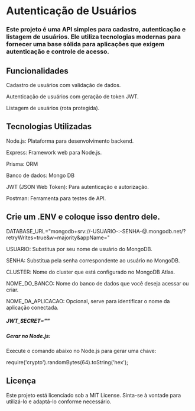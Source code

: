 <h1>Autenticação de Usuários</h1>
<h3>Este projeto é uma API simples para cadastro, autenticação e listagem de usuários. Ele utiliza tecnologias modernas para fornecer uma base sólida para aplicações que exigem autenticação e controle de acesso.</h3>


<h2>Funcionalidades</h2>

<p>Cadastro de usuários com validação de dados.</p>
<p>Autenticação de usuários com geração de token JWT.</p>
<p>Listagem de usuários (rota protegida).</p>

  
<h2>Tecnologias Utilizadas</h2>

<p>Node.js: Plataforma para desenvolvimento backend.</p>
<p>Express: Framework web para Node.js.</p>
<p>Prisma: ORM</p>
<p>Banco de dados: Mongo DB</p>
<p>JWT (JSON Web Token): Para autenticação e autorização.</p>
<p>Postman: Ferramenta para testes de API.</p>

<h2>Crie um .ENV e coloque isso dentro dele.</h2>

<p>DATABASE_URL="mongodb+srv://-USUARIO-:-SENHA-@<CLUSTER>.mongodb.net/<NOME_DO_BANCO>?retryWrites=true&w=majority&appName=<NOME_DA_APLICACAO>"</p>

<p>USUARIO: Substitua por seu nome de usuário do MongoDB.</p>

<p>SENHA: Substitua pela senha correspondente ao usuário no MongoDB.</p>

<p>CLUSTER: Nome do cluster que está configurado no MongoDB Atlas.</p>

<p>NOME_DO_BANCO: Nome do banco de dados que você deseja acessar ou criar.</p>

<p>NOME_DA_APLICACAO: Opcional, serve para identificar o nome da aplicação conectada.</p>

<h5>JWT_SECRET="<CHAVE_SECRETA>"</h5>

<h5>Gerar no Node.js:</h5>

<p>Execute o comando abaixo no Node.js para gerar uma chave:</p>
<p>require('crypto').randomBytes(64).toString('hex');</p>

<h2>Licença</h2>
<p>Este projeto está licenciado sob a MIT License. Sinta-se à vontade para utilizá-lo e adaptá-lo conforme necessário.</p>
